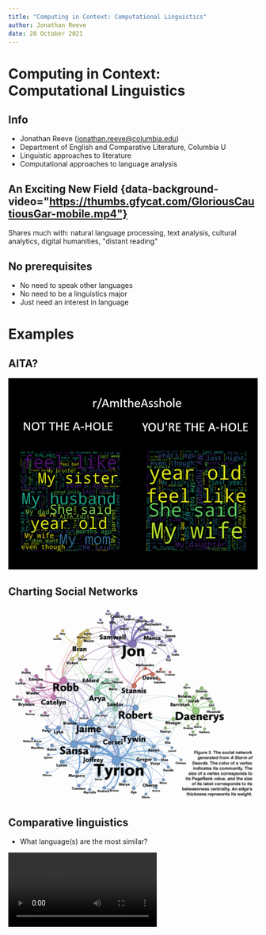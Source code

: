 ```yaml
---
title: "Computing in Context: Computational Linguistics"
author: Jonathan Reeve
date: 28 October 2021
---
```

    
# Computing in Context: Computational Linguistics

## Info 

 - Jonathan Reeve (jonathan.reeve@columbia.edu)
 - Department of English and Comparative Literature, Columbia U
 - Linguistic approaches to literature
 - Computational approaches to language analysis

## An Exciting New Field {data-background-video="https://thumbs.gfycat.com/GloriousCautiousGar-mobile.mp4"}

Shares much with: natural language processing, text analysis, cultural analytics, digital humanities, "distant reading"

## No prerequisites

 - No need to speak other languages
 - No need to be a linguistics major
 - Just need an interest in language

# Examples

## AITA? 

![](images/aita.png)

## Charting Social Networks

![](images/game-of-thrones.png)

## Comparative linguistics

 - What language(s) are the most similar? 

<video src="images/lexical-distance.mp4" data-autoplay/>

## Loudness

![](images/loudness.png)

## Rap Lyrics

![](images/rap-lyrics.png)

## Abstract/Concrete

![](images/heuser.jpg)

## Computational Authorship detection

 - Who really wrote that Shakespeare play? 

## Language change analysis

 - When did the kids start saying "fire" for things that are good? 

# Let's code

## 

<video src="images/corgi.mp4" data-autoplay/>
